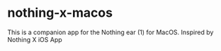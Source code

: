 # nothing-x-macos
This is a companion app for the Nothing ear (1) for MacOS. Inspired by Nothing X iOS App
